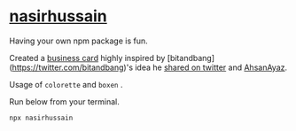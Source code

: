 # [nasirhussain](https://www.npmjs.com/package/nasirhussain)

Having your own npm package is fun.

Created a [business card](https://www.npmjs.com/package/nasirhussain) highly inspired by [bitandbang] (https://twitter.com/bitandbang)'s idea he [shared on twitter](https://twitter.com/bitandbang/status/1075473070368919552) and [AhsanAyaz](https://twitter.com/Ahsan_ayz).

Usage of `colorette` and `boxen` .

Run below from your terminal.
```bash
npx nasirhussain
```